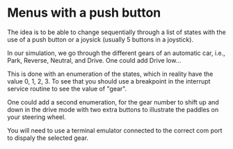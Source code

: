 # Menus with a push button

The idea is to be able to change sequentially through a list of states with the use of a push button or a joysick (usually 5 buttons in a joystick).

In our simulation, we go through the different gears of an automatic car, i.e., Park, Reverse, Neutral, and Drive. One could add Drive low...

This is done with an enumeration of the states, which in reality have the value 0, 1, 2, 3. To see that you should use a breakpoint in the interrupt service routine to see the value of "gear".

One could add a second enumeration, for the gear number to shift up and down in the drive mode with two extra buttons to illustrate the paddles on your steering wheel.

You will need to use a terminal emulator connected to the correct com port to dispaly the selected gear.
